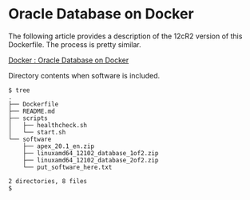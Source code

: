 # Oracle Database on Docker

The following article provides a description of the 12cR2 version of this Dockerfile. The process is pretty similar.

[Docker : Oracle Database on Docker](https://oracle-base.com/articles/linux/docker-oracle-database-on-docker)

Directory contents when software is included.

```
$ tree
.
├── Dockerfile
├── README.md
├── scripts
│   ├── healthcheck.sh
│   └── start.sh
└── software
    ├── apex_20.1_en.zip
    ├── linuxamd64_12102_database_1of2.zip
    ├── linuxamd64_12102_database_2of2.zip
    └── put_software_here.txt

2 directories, 8 files
$
```
